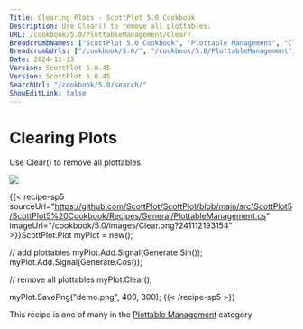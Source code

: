```yaml
---
Title: Clearing Plots - ScottPlot 5.0 Cookbook
Description: Use Clear() to remove all plottables.
URL: /cookbook/5.0/PlottableManagement/Clear/
BreadcrumbNames: ["ScottPlot 5.0 Cookbook", "Plottable Management", "Clearing Plots"]
BreadcrumbUrls: ["/cookbook/5.0/", "/cookbook/5.0/PlottableManagement", "/cookbook/5.0/PlottableManagement/Clear"]
Date: 2024-11-13
Version: ScottPlot 5.0.45
Version: ScottPlot 5.0.45
SearchUrl: "/cookbook/5.0/search/"
ShowEditLink: false
---
```



<div class='d-flex align-items-center mt-5'>
<h1 class='me-2 text-dark my-0 border-0'>Clearing Plots</h1>
</div>

Use Clear() to remove all plottables.

[![](/cookbook/5.0/images/Clear.png?241112193154)](/cookbook/5.0/images/Clear.png?241112193154)

{{< recipe-sp5 sourceUrl="https://github.com/ScottPlot/ScottPlot/blob/main/src/ScottPlot5/ScottPlot5%20Cookbook/Recipes/General/PlottableManagement.cs" imageUrl="/cookbook/5.0/images/Clear.png?241112193154" >}}ScottPlot.Plot myPlot = new();

// add plottables
myPlot.Add.Signal(Generate.Sin());
myPlot.Add.Signal(Generate.Cos());

// remove all plottables
myPlot.Clear();

myPlot.SavePng("demo.png", 400, 300);
{{< /recipe-sp5 >}}

<div class='my-5 text-center'>This recipe is one of many in the <a href='/cookbook/5.0/PlottableManagement'>Plottable Management</a> category</div>


